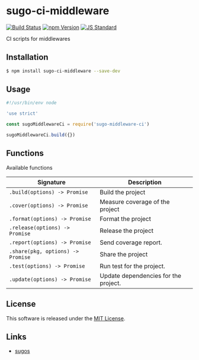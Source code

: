 sugo-ci-middleware
==========

<!---
This file is generated by ape-tmpl. Do not update manually.
--->

<!-- Badge Start -->
<a name="badges"></a>

[![Build Status][bd_travis_com_shield_url]][bd_travis_com_url]
[![npm Version][bd_npm_shield_url]][bd_npm_url]
[![JS Standard][bd_standard_shield_url]][bd_standard_url]

[bd_repo_url]: https://github.com/realglobe-Inc/sugo-ci-middleware
[bd_travis_url]: http://travis-ci.org/realglobe-Inc/sugo-ci-middleware
[bd_travis_shield_url]: http://img.shields.io/travis/realglobe-Inc/sugo-ci-middleware.svg?style=flat
[bd_travis_com_url]: http://travis-ci.com/realglobe-Inc/sugo-ci-middleware
[bd_travis_com_shield_url]: https://api.travis-ci.com/realglobe-Inc/sugo-ci-middleware.svg?token=aeFzCpBZebyaRijpCFmm
[bd_license_url]: https://github.com/realglobe-Inc/sugo-ci-middleware/blob/master/LICENSE
[bd_codeclimate_url]: http://codeclimate.com/github/realglobe-Inc/sugo-ci-middleware
[bd_codeclimate_shield_url]: http://img.shields.io/codeclimate/github/realglobe-Inc/sugo-ci-middleware.svg?style=flat
[bd_codeclimate_coverage_shield_url]: http://img.shields.io/codeclimate/coverage/github/realglobe-Inc/sugo-ci-middleware.svg?style=flat
[bd_gemnasium_url]: https://gemnasium.com/realglobe-Inc/sugo-ci-middleware
[bd_gemnasium_shield_url]: https://gemnasium.com/realglobe-Inc/sugo-ci-middleware.svg
[bd_npm_url]: http://www.npmjs.org/package/sugo-ci-middleware
[bd_npm_shield_url]: http://img.shields.io/npm/v/sugo-ci-middleware.svg?style=flat
[bd_standard_url]: http://standardjs.com/
[bd_standard_shield_url]: https://img.shields.io/badge/code%20style-standard-brightgreen.svg

<!-- Badge End -->


<!-- Description Start -->
<a name="description"></a>

CI scripts for middlewares

<!-- Description End -->


<!-- Overview Start -->
<a name="overview"></a>



<!-- Overview End -->


<!-- Sections Start -->
<a name="sections"></a>

<!-- Section from "doc/guides/01.Installation.md.hbs" Start -->

<a name="section-doc-guides-01-installation-md"></a>
Installation
-----

```bash
$ npm install sugo-ci-middleware --save-dev
```


<!-- Section from "doc/guides/01.Installation.md.hbs" End -->

<!-- Section from "doc/guides/02.Usage.md.hbs" Start -->

<a name="section-doc-guides-02-usage-md"></a>
Usage
---------

```javascript
#!/usr/bin/env node

'use strict'

const sugoMiddlewareCi = require('sugo-middleware-ci')

sugoMiddlewareCi.build({})


```


<!-- Section from "doc/guides/02.Usage.md.hbs" End -->

<!-- Section from "doc/guides/03.Functions.md.hbs" Start -->

<a name="section-doc-guides-03-functions-md"></a>
Functions
---------

Available functions

| Signature | Description |
| ---- | ----------- |
| `.build(options) -> Promise` | Build the project |
| `.cover(options) -> Promise` | Measure coverage of the project |
| `.format(options) -> Promise` | Format the project |
| `.release(options) -> Promise` | Release the project |
| `.report(options) -> Promise` | Send coverage report. |
| `.share(pkg, options) -> Promise` | Share the project |
| `.test(options) -> Promise` | Run test for the project. |
| `.update(options) -> Promise` | Update dependencies for the project. |


<!-- Section from "doc/guides/03.Functions.md.hbs" End -->


<!-- Sections Start -->


<!-- LICENSE Start -->
<a name="license"></a>

License
-------
This software is released under the [MIT License](https://github.com/realglobe-Inc/sugo-ci-middleware/blob/master/LICENSE).

<!-- LICENSE End -->


<!-- Links Start -->
<a name="links"></a>

Links
------

+ [sugos][sugos_url]

[sugos_url]: https://github.com/realglobe-Inc/sugos

<!-- Links End -->
